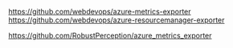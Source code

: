 https://github.com/webdevops/azure-metrics-exporter
https://github.com/webdevops/azure-resourcemanager-exporter

https://github.com/RobustPerception/azure_metrics_exporter
